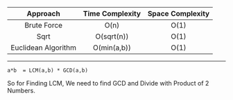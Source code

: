 | Approach | Time Complexity | Space Complexity|
| :---:         |     :---:      |         :---: |
| Brute Force   | O(n)     |  O(1) |
| Sqrt  | O(sqrt(n))  |   O(1)    |
| Euclidean Algorithm  | O(min(a,b))      | O(1)  |

<hr/>

```
a*b  = LCM(a,b) * GCD(a,b)
```
So for Finding LCM, We need to find GCD and Divide with Product of 2 Numbers.